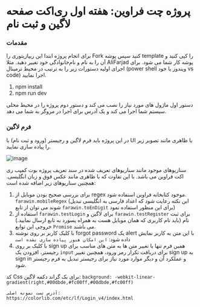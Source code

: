 # پروژه چت فراوین: هفته اول ری‌اکت صفحه لاگین و ثبت نام

### مقدمات
برای انجام پروژه ابتدا این ریپازیتوری را Fork کنید سپس پوشه template را کپی کنید و آن را به نام و نام‌خانوادگی خود تغییر دهید. مثلا AliFarjad‌ پوشه کار شما می شود.
برای اجرای اولیه دستورات زیر را به ترتیب در محیط ترمینال (power shell ویندوز یا خود vs code) اجرا نمایید.
1. npm install
1. npm run dev

دستور اول ماژول های مورد نیاز را نصب می کند و دستور دوم پروژه را در محیط محلی سیستم شما اجرا می کند و یک آدرس برای اجرا در مروگر به شما می دهد.

### فرم لاگین
در این پروژه باید فرم لاگین و رجیستر (ورود و ثبت نام) ‌با UI یا ظاهری مانند تصویر زیر را پیاده سازی نمایید.

![image](https://github.com/alifarjad2/FarawinLoginReact1/assets/136897055/3fd655e1-6bc7-48b7-b853-208886d6480d)

سناریوهای موجود مانند سناریوهای تعریف شده در سند تعریف پروژه بوت کمپب ری اکت فراوین می باشد. با این تفاوت که با ظاهری مانند عکس فوق و زبان انگلیسی.
همچنین سناریوهای زیر اضافه شده است:

1. برای بررسی صحیح بودن موبایل از regex موجود کتابخانه فراوین استفاده شود. `farawin.mobileRegex` (این نکته رعایت شود که اعداد فارسی به انگلیسی تبدیل شوند می توان از تابع `farawin.toEnDigit` برای این منظور استفاده نمود)  
2. استفاده از `farawin.testLogin` برای لاگین و `farawin.testRegister` برای ثبت نام (باید نام کاربری که همان موبایل هست به همراه پسورد به تابع ارسال نمایید.) خروجی این توابع `Promise` می باشند.
3. با کلیک کاربر بر روی نوشته forgot password یک alert با این متن به کاربر نمایش داده شود:‌ ```این امکان هنوز پیاده سازی نشده است```
4. با کلیک بر روی sign up همین فرم تنها با تغییر متن ها به متن های مناسب برای رجیستر، افزودن یک `input` برای دریافت تکرار رمز ورود، همچنین تغییر sign up به sign in و عملکرد آن و دیگر موارد مورد نیاز برای رجیستر تبدیل به فرم رجیستر شود.




کد Css برای بک گراند دکمه لاگین:
`background: -webkit-linear-gradient(right,#00dbde,#fc00ff,#00dbde,#fc00ff)`

    آدرس تست نمونه اصلی:
    https://colorlib.com/etc/lf/Login_v4/index.html

